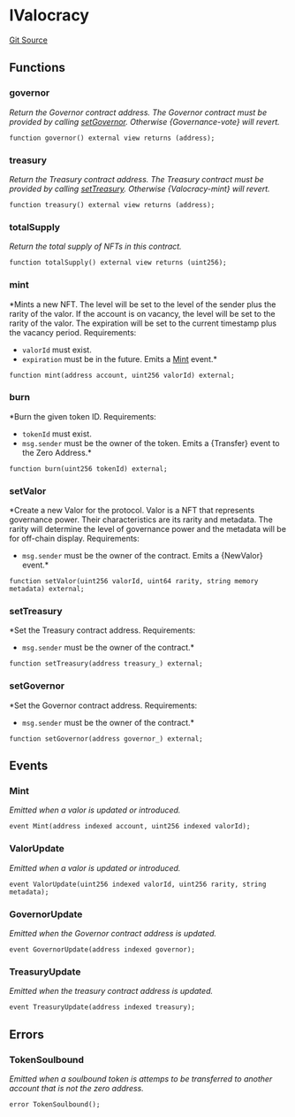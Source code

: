 # IValocracy
[Git Source](https://github.com/w3b3d3v/valocracy-contracts/blob/cc23733bef36f5764ced212bbe0dc6dc3badbf1c/src/interfaces/IValocracy.sol)


## Functions
### governor

*Return the Governor contract address.
The Governor contract must be provided by calling [setGovernor](/src/interfaces/IValocracy.sol/interface.IValocracy.md#setgovernor).
Otherwise {Governance-vote} will revert.*


```solidity
function governor() external view returns (address);
```

### treasury

*Return the Treasury contract address.
The Treasury contract must be provided by calling [setTreasury](/src/interfaces/IValocracy.sol/interface.IValocracy.md#settreasury).
Otherwise {Valocracy-mint} will revert.*


```solidity
function treasury() external view returns (address);
```

### totalSupply

*Return the total supply of NFTs in this contract.*


```solidity
function totalSupply() external view returns (uint256);
```

### mint

*Mints a new NFT.
The level will be set to the level of the sender plus the rarity of the
valor. If the account is on vacancy, the level will be set to the rarity
of the valor. The expiration will be set to the current timestamp plus
the vacancy period.
Requirements:
- `valorId` must exist.
- `expiration` must be in the future.
Emits a [Mint](/src/interfaces/IValocracy.sol/interface.IValocracy.md#mint) event.*


```solidity
function mint(address account, uint256 valorId) external;
```

### burn

*Burn the given token ID.
Requirements:
- `tokenId` must exist.
- `msg.sender` must be the owner of the token.
Emits a {Transfer} event to the Zero Address.*


```solidity
function burn(uint256 tokenId) external;
```

### setValor

*Create a new Valor for the protocol.
Valor is a NFT that represents governance power. Their characteristics
are its rarity and metadata. The rarity will determine the level of
governance power and the metadata will be for off-chain display.
Requirements:
- `msg.sender` must be the owner of the contract.
Emits a {NewValor} event.*


```solidity
function setValor(uint256 valorId, uint64 rarity, string memory metadata) external;
```

### setTreasury

*Set the Treasury contract address.
Requirements:
- `msg.sender` must be the owner of the contract.*


```solidity
function setTreasury(address treasury_) external;
```

### setGovernor

*Set the Governor contract address.
Requirements:
- `msg.sender` must be the owner of the contract.*


```solidity
function setGovernor(address governor_) external;
```

## Events
### Mint
*Emitted when a valor is updated or introduced.*


```solidity
event Mint(address indexed account, uint256 indexed valorId);
```

### ValorUpdate
*Emitted when a valor is updated or introduced.*


```solidity
event ValorUpdate(uint256 indexed valorId, uint256 rarity, string metadata);
```

### GovernorUpdate
*Emitted when the Governor contract address is updated.*


```solidity
event GovernorUpdate(address indexed governor);
```

### TreasuryUpdate
*Emitted when the treasury contract address is updated.*


```solidity
event TreasuryUpdate(address indexed treasury);
```

## Errors
### TokenSoulbound
*Emitted when a soulbound token is attemps to be transferred to
another account that is not the zero address.*


```solidity
error TokenSoulbound();
```

